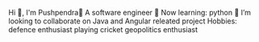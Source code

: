 Hi 👋, I'm Pushpendra🌸
A software engineer
🌱 Now learning:
 python
💞️ I’m looking to collaborate on Java and Angular releated project
Hobbies:
defence enthusiast
playing cricket
geopolitics enthusiast
